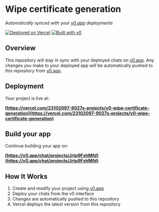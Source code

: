 # Wipe certificate generation

*Automatically synced with your [v0.app](https://v0.app) deployments*

[![Deployed on Vercel](https://img.shields.io/badge/Deployed%20on-Vercel-black?style=for-the-badge&logo=vercel)](https://vercel.com/23102097-9027s-projects/v0-wipe-certificate-generation)
[![Built with v0](https://img.shields.io/badge/Built%20with-v0.app-black?style=for-the-badge)](https://v0.app/chat/projects/Jrtp9FxhMfd)

## Overview

This repository will stay in sync with your deployed chats on [v0.app](https://v0.app).
Any changes you make to your deployed app will be automatically pushed to this repository from [v0.app](https://v0.app).

## Deployment

Your project is live at:

**[https://vercel.com/23102097-9027s-projects/v0-wipe-certificate-generation](https://vercel.com/23102097-9027s-projects/v0-wipe-certificate-generation)**

## Build your app

Continue building your app on:

**[https://v0.app/chat/projects/Jrtp9FxhMfd](https://v0.app/chat/projects/Jrtp9FxhMfd)**

## How It Works

1. Create and modify your project using [v0.app](https://v0.app)
2. Deploy your chats from the v0 interface
3. Changes are automatically pushed to this repository
4. Vercel deploys the latest version from this repository
